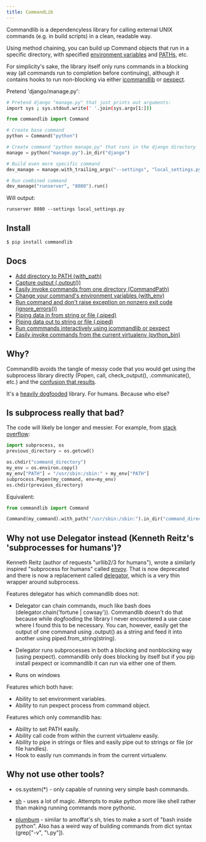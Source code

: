 ```yaml
---
title: CommandLib
---
```



Commandlib is a dependencyless library for calling external UNIX commands
(e.g. in build scripts) in a clean, readable way.

Using method chaining, you can build up Command objects that run in a specific
directory, with specified [environment variables](using/alpha/environment-variables)
and [PATHs](using/alpha/add-directory-to-path), etc.

For simplicity's sake, the library itself only runs commands in a blocking
way (all commands run to completion before continuing), although it contains
hooks to run non-blocking via either [icommandlib](https://github.com/crdoconnor/icommandlib)
or [pexpect](https://pexpect.readthedocs.io/en/stable/).



Pretend 'django/manage.py':
```bash
# Pretend django "manage.py" that just prints out arguments:
import sys ; sys.stdout.write(' '.join(sys.argv[1:]))

```

```python
from commandlib import Command

# Create base command
python = Command("python")

# Create command "python manage.py" that runs in the django directory
manage = python("manage.py").in_dir("django")

# Build even more specific command
dev_manage = manage.with_trailing_args("--settings", "local_settings.py")

```



```python
# Run combined command
dev_manage("runserver", "8080").run()

```

Will output:
```
runserver 8080 --settings local_settings.py
```






## Install

```sh
$ pip install commandlib
```

## Docs

- [Add directory to PATH (with_path)](using/alpha/add-directory-to-path)
- [Capture output (.output())](using/alpha/capture-output)
- [Easily invoke commands from one directory (CommandPath)](using/alpha/command-path)
- [Change your command's environment variables (with_env)](using/alpha/environment-variables)
- [Run command and don't raise exception on nonzero exit code (ignore_errors())](using/alpha/ignore-nonzero-exit-codes)
- [Piping data in from string or file (.piped)](using/alpha/pipe-data-in)
- [Piping data out to string or file (.piped)](using/alpha/pipe-data-out)
- [Run commmands interactively using icommandlib or pexpect](using/alpha/run-interactively)
- [Easily invoke commands from the current virtualenv (python_bin)](using/alpha/use-current-python-environment)



## Why?

Commandlib avoids the tangle of messy code that you would
get using the subprocess library directly (Popen, call, check_output(), .communicate(), etc.)
and the [confusion that results](https://stackoverflow.com/questions/89228/calling-an-external-command-in-python).

It's a [heavily dogfooded](https://hitchdev.com/principles/extreme-dogfooding) library. For humans. Because who else?

## Is subprocess really that bad?

The code will likely be longer and messier. For example, from [stack overflow](https://stackoverflow.com/questions/2231227/python-subprocess-popen-with-a-modified-environment):

```python
import subprocess, os
previous_directory = os.getcwd()

os.chdir("command_directory")
my_env = os.environ.copy()
my_env["PATH"] = "/usr/sbin:/sbin:" + my_env["PATH"]
subprocess.Popen(my_command, env=my_env)
os.chdir(previous_directory)
```

Equivalent:

```python
from commandlib import Command

Command(my_command).with_path("/usr/sbin:/sbin:").in_dir("command_directory").run()
```

## Why not use Delegator instead (Kenneth Reitz's 'subprocesses for humans')?

Kenneth Reitz (author of requests "urllib2/3 for humans"), wrote a similarly inspired "subprocess for humans"
called [envoy](https://github.com/kennethreitz/envoy). That is now deprecated and there is now a replacement called [delegator](https://github.com/kennethreitz/delegator.py), which is a very thin
wrapper around subprocess.

Features delegator has which commandlib does not:

* Delegator can chain commands, much like bash does (delegator.chain('fortune | cowsay')). Commandlib doesn't do that because while dogfooding the library I never encountered a use case where I found this to be necessary. You can, however, easily get the output of one command using .output() as a string and feed it into another using piped.from_string(string).

* Delegator runs subprocesses in both a blocking and nonblocking way (using pexpect). commandlib only does blocking by itself but if you pip install pexpect or icommandlib it can run via either one of them.

* Runs on windows

Features which both have:

* Ability to set environment variables.
* Ability to run pexpect process from command object.

Features which only commandlib has:

* Ability to set PATH easily.
* Ability call code from within the current virtualenv easily.
* Ability to pipe in strings or files and easily pipe out to strings or file (or file handles).
* Hook to easily run commands in from the current virtualenv.

## Why not use other tools?

* os.system(*) - only capable of running very simple bash commands.

* [sh](https://amoffat.github.io/sh/) - uses a lot of magic. Attempts to make python more like shell rather than making running commands more pythonic.

* [plumbum](https://plumbum.readthedocs.io/en/latest/]) - similar to amoffat's sh, tries to make a sort of "bash inside python". Also has a weird way of building commands from dict syntax (grep["-v", "\\.py"]).